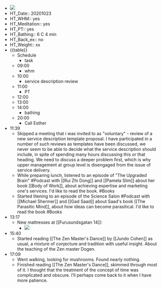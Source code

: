 - ![](https://firebasestorage.googleapis.com/v0/b/firescript-577a2.appspot.com/o/imgs%2Fapp%2FDavidsroam%2Fa3REuPKTGz.png?alt=media&token=3e71609d-5d0b-4da2-bae7-0ae681f88b83)
- HT_Date:: 20201023
- HT_WHM:: yes
- HT_Meditation:: yes
- HT_PT:: yes
- HT_Bathing:: 6 C 4 min
- HT_Back_ex:: no
- HT_Weight:: xx
- {{table}}
    - Schedule
        - task
    - 09:00
        - whm
    - 10:00
        - service description review
    - 11:00
        - PT
    - 12:00
    - 13:00
    - 14:00
        - bathing
    - 20:00
        - Call Esther
-  11:39
    - Skipped a meeting that i was invited to as "voluntary" - review of a new service description template proposal. I have participated in a number of such reviews as templates have been discussed, we never seem to be able to decide what the service description should include, in spite of spending many hours discussing this or that heading. We need to discuss a deeper problem first, which is why upper management at group level is disengaged from the issue of service delivery.
    - While preparing lunch, listened to an episode of "The Upgraded Brain" #Podcast with [[Rui Zhi Dong]] and [[Pamela Slim]] about her book [[Body of Work]], about achieving expertise and marketing one's services. I'd like to read the book. #Books
    - Started litening to an episode of the Science Salon #Podcast with [[Michael Shermer]] and [[Gad Saad]] about Saad's book [[The Parasitic Mind]], about how ideas can become parasitical. I'd like to read the book #Books
-  13:17
    - New mattresses at [[Furusundsgatan 14]]:
        - ![](https://firebasestorage.googleapis.com/v0/b/firescript-577a2.appspot.com/o/imgs%2Fapp%2FDavidsroam%2FTYrf3wcL0D.JPG?alt=media&token=7680a749-ebcd-4d19-8c6c-8ea5af60b587)
- 15:40
    - Started reading [[The Zen Master's Dance]] by [[Jundo Cohen]] as usual, a mixture of conjecture and tradition with useful insight. About the teaching of the Zen master Dogen.
- 17:09
    - Went walking, looking for mushrooms. Found nearly nothing.
    - Finished reading [[The Zen Master's Dance]], skimmed through most of it. I thought that the treatment of the concept of time was complicated and obscure. I’ll perhaps come back to it when I have more patience.
